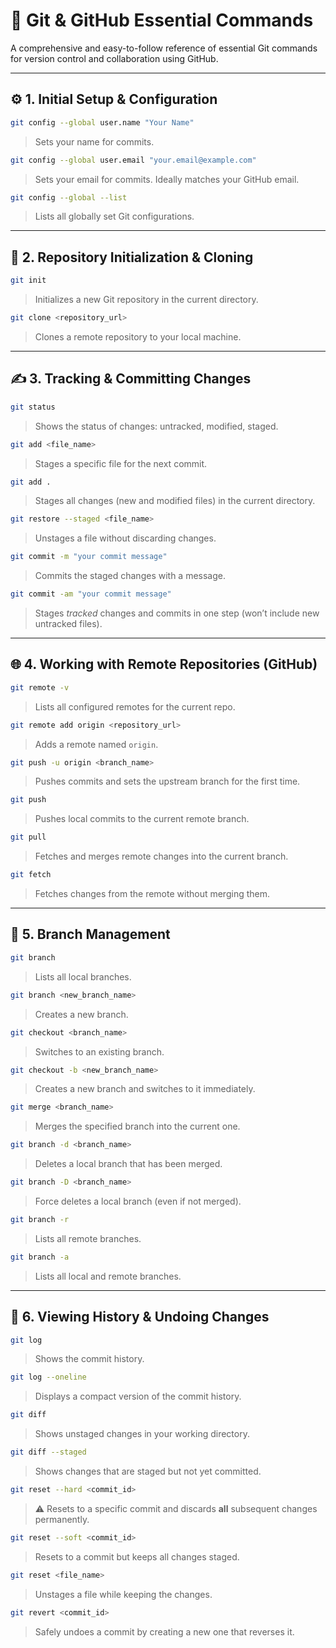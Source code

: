 # 🚀 Git & GitHub Essential Commands

A comprehensive and easy-to-follow reference of essential Git commands for version control and collaboration using GitHub.

---

## ⚙️ 1. Initial Setup & Configuration

```bash
git config --global user.name "Your Name"
```

> Sets your name for commits.

```bash
git config --global user.email "your.email@example.com"
```

> Sets your email for commits. Ideally matches your GitHub email.

```bash
git config --global --list
```

> Lists all globally set Git configurations.

---

## 📁 2. Repository Initialization & Cloning

```bash
git init
```

> Initializes a new Git repository in the current directory.

```bash
git clone <repository_url>
```

> Clones a remote repository to your local machine.

---

## ✍️ 3. Tracking & Committing Changes

```bash
git status
```

> Shows the status of changes: untracked, modified, staged.

```bash
git add <file_name>
```

> Stages a specific file for the next commit.

```bash
git add .
```

> Stages all changes (new and modified files) in the current directory.

```bash
git restore --staged <file_name>
```

> Unstages a file without discarding changes.

```bash
git commit -m "your commit message"
```

> Commits the staged changes with a message.

```bash
git commit -am "your commit message"
```

> Stages *tracked* changes and commits in one step (won’t include new untracked files).

---

## 🌐 4. Working with Remote Repositories (GitHub)

```bash
git remote -v
```

> Lists all configured remotes for the current repo.

```bash
git remote add origin <repository_url>
```

> Adds a remote named `origin`.

```bash
git push -u origin <branch_name>
```

> Pushes commits and sets the upstream branch for the first time.

```bash
git push
```

> Pushes local commits to the current remote branch.

```bash
git pull
```

> Fetches and merges remote changes into the current branch.

```bash
git fetch
```

> Fetches changes from the remote without merging them.

---

## 🌿 5. Branch Management

```bash
git branch
```

> Lists all local branches.

```bash
git branch <new_branch_name>
```

> Creates a new branch.

```bash
git checkout <branch_name>
```

> Switches to an existing branch.

```bash
git checkout -b <new_branch_name>
```

> Creates a new branch and switches to it immediately.

```bash
git merge <branch_name>
```

> Merges the specified branch into the current one.

```bash
git branch -d <branch_name>
```

> Deletes a local branch that has been merged.

```bash
git branch -D <branch_name>
```

> Force deletes a local branch (even if not merged).

```bash
git branch -r
```

> Lists all remote branches.

```bash
git branch -a
```

> Lists all local and remote branches.

---

## 📜 6. Viewing History & Undoing Changes

```bash
git log
```

> Shows the commit history.

```bash
git log --oneline
```

> Displays a compact version of the commit history.

```bash
git diff
```

> Shows unstaged changes in your working directory.

```bash
git diff --staged
```

> Shows changes that are staged but not yet committed.

```bash
git reset --hard <commit_id>
```

> ⚠ Resets to a specific commit and discards **all** subsequent changes permanently.

```bash
git reset --soft <commit_id>
```

> Resets to a commit but keeps all changes staged.

```bash
git reset <file_name>
```

> Unstages a file while keeping the changes.

```bash
git revert <commit_id>
```

> Safely undoes a commit by creating a new one that reverses it.

